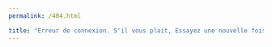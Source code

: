 ```yaml
---
permalink: /404.html

title: "Erreur de connexion. S'il vous plait, Essayez une nouvelle fois"
---
```

